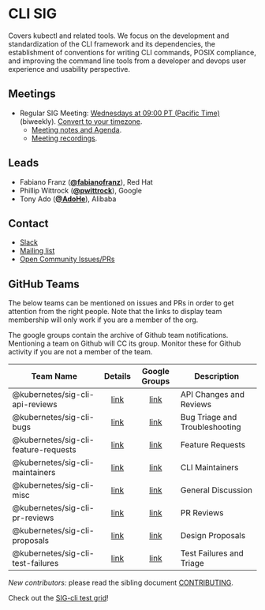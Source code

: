 <!---
This is an autogenerated file!

Please do not edit this file directly, but instead make changes to the
sigs.yaml file in the project root.

To understand how this file is generated, see https://git.k8s.io/community/generator/README.md
-->
# CLI SIG

Covers kubectl and related tools. We focus on the development and standardization of the CLI framework and its dependencies, the establishment of conventions for writing CLI commands, POSIX compliance, and improving the command line tools from a developer and devops user experience and usability perspective.

## Meetings
* Regular SIG Meeting: [Wednesdays at 09:00 PT (Pacific Time)](https://zoom.us/my/sigcli) (biweekly). [Convert to your timezone](http://www.thetimezoneconverter.com/?t=09:00&tz=PT%20%28Pacific%20Time%29).
  * [Meeting notes and Agenda](https://docs.google.com/document/d/1r0YElcXt6G5mOWxwZiXgGu_X6he3F--wKwg-9UBc29I/edit?usp=sharing).
  * [Meeting recordings](https://www.youtube.com/playlist?list=PL69nYSiGNLP28HaTzSlFe6RJVxpFmbUvF).

## Leads
* Fabiano Franz (**[@fabianofranz](https://github.com/fabianofranz)**), Red Hat
* Phillip Wittrock (**[@pwittrock](https://github.com/pwittrock)**), Google
* Tony Ado (**[@AdoHe](https://github.com/AdoHe)**), Alibaba

## Contact
* [Slack](https://kubernetes.slack.com/messages/sig-cli)
* [Mailing list](https://groups.google.com/forum/#!forum/kubernetes-sig-cli)
* [Open Community Issues/PRs](https://github.com/kubernetes/community/labels/sig%2Fcli)

## GitHub Teams

The below teams can be mentioned on issues and PRs in order to get attention from the right people.
Note that the links to display team membership will only work if you are a member of the org.

The google groups contain the archive of Github team notifications.
Mentioning a team on Github will CC its group.
Monitor these for Github activity if you are not a member of the team.

| Team Name | Details | Google Groups | Description |
| --------- |:-------:|:-------------:|  ----------- |
| @kubernetes/sig-cli-api-reviews | [link](https://github.com/orgs/kubernetes/teams/sig-cli-api-reviews) | [link](https://groups.google.com/forum/#!forum/kubernetes-sig-cli-api-reviews) | API Changes and Reviews |
| @kubernetes/sig-cli-bugs | [link](https://github.com/orgs/kubernetes/teams/sig-cli-bugs) | [link](https://groups.google.com/forum/#!forum/kubernetes-sig-cli-bugs) | Bug Triage and Troubleshooting |
| @kubernetes/sig-cli-feature-requests | [link](https://github.com/orgs/kubernetes/teams/sig-cli-feature-requests) | [link](https://groups.google.com/forum/#!forum/kubernetes-sig-cli-feature-requests) | Feature Requests |
| @kubernetes/sig-cli-maintainers | [link](https://github.com/orgs/kubernetes/teams/sig-cli-maintainers) | [link](https://groups.google.com/forum/#!forum/kubernetes-sig-cli-maintainers) | CLI Maintainers |
| @kubernetes/sig-cli-misc | [link](https://github.com/orgs/kubernetes/teams/sig-cli-misc) | [link](https://groups.google.com/forum/#!forum/kubernetes-sig-cli-misc) | General Discussion |
| @kubernetes/sig-cli-pr-reviews | [link](https://github.com/orgs/kubernetes/teams/sig-cli-pr-reviews) | [link](https://groups.google.com/forum/#!forum/kubernetes-sig-cli-pr-reviews) | PR Reviews |
| @kubernetes/sig-cli-proposals | [link](https://github.com/orgs/kubernetes/teams/sig-cli-proposals) | [link](https://groups.google.com/forum/#!forum/kubernetes-sig-cli-proposals) | Design Proposals |
| @kubernetes/sig-cli-test-failures | [link](https://github.com/orgs/kubernetes/teams/sig-cli-test-failures) | [link](https://groups.google.com/forum/#!forum/kubernetes-sig-cli-test-failures) | Test Failures and Triage |

<!-- BEGIN CUSTOM CONTENT -->
_New contributors:_ please read the sibling document [CONTRIBUTING](CONTRIBUTING.md).

Check out the [SIG-cli test grid](https://k8s-testgrid.appspot.com/sig-cli-master)!
<!-- END CUSTOM CONTENT -->
